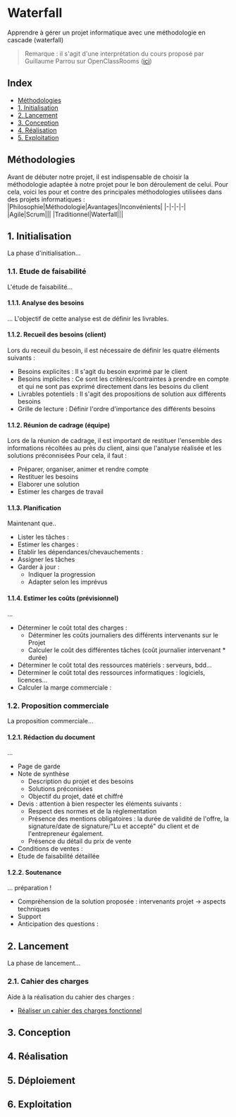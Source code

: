 # Waterfall
Apprendre à gérer un projet informatique avec une méthodologie en cascade (waterfall)

> Remarque : il s'agit d'une interprétation du cours proposé par Guillaume Parrou sur OpenClassRooms ([ici](https://openclassrooms.com/fr/courses/4296701-gerez-un-projet-digital-avec-une-methodologie-en-cascade))

## Index
* [Méthodologies]()
* [1. Initialisation]()
* [2. Lancement]()
* [3. Conception]()
* [4. Réalisation]()
* [5. Exploitation]()

## Méthodologies
Avant de débuter notre projet, il est indispensable de choisir la méthodologie adaptée à notre projet pour le bon déroulement de celui.
Pour cela, voici les pour et contre des principales méthodologies utilisées dans des projets informatiques :
|Philosophie|Méthodologie|Avantages|Inconvénients|
|-|-|-|-|
|Agile|Scrum|||
|Traditionnel|Waterfall|||

## 1. Initialisation
La phase d'initialisation...

### 1.1. Etude de faisabilité
L'étude de faisabilité...

#### 1.1.1. Analyse des besoins
...
L'objectif de cette analyse est de définir les livrables.

#### 1.1.2. Recueil des besoins (client)
Lors du receuil du besoin, il est nécessaire de définir les quatre éléments suivants :
* Besoins explicites : Il s'agit du besoin exprimé par le client
* Besoins implicites : Ce sont les critères/contraintes à prendre en compte et qui ne sont pas exprimé directement dans les besoins du client
* Livrables potentiels : Il s'agit des propositions de solution aux différents besoins
* Grille de lecture : Définir l'ordre d'importance des différents besoins

#### 1.1.2. Réunion de cadrage (équipe)
Lors de la réunion de cadrage, il est important de restituer l'ensemble des informations récoltées au près du client, ainsi que l'analyse réalisée et les solutions préconnisées
Pour cela, il faut :
* Préparer, organiser, animer et rendre compte
* Restituer les besoins
* Elaborer une solution
* Estimer les charges de travail

#### 1.1.3. Planification
Maintenant que..

* Lister les tâches :
* Estimer les charges :
* Etablir les dépendances/chevauchements :
* Assigner les tâches
* Garder à jour :
  - Indiquer la progression
  - Adapter selon les imprévus

#### 1.1.4. Estimer les coûts (prévisionnel)
...
* Déterminer le coût total des charges :
  - Déterminer les coûts journaliers des différents intervenants sur le Projet
  - Calculer le coût des différentes tâches (coût journalier intervenant * durée)
* Déterminer le coût total des ressources matériels : serveurs, bdd...
* Déterminer le coût total des ressources informatiques : logiciels, licences...
* Calculer la marge commerciale :

### 1.2. Proposition commerciale
La proposition commerciale...

#### 1.2.1. Rédaction du document
...
* Page de garde
* Note de synthèse
  - Description du projet et des besoins
  - Solutions préconisées
  - Objectif du projet, daté et chiffré
* Devis : attention à bien respecter les éléments suivants :
  - Respect des normes et de la réglementation
  - Présence des mentions obligatoires : la durée de validité de l'offre, la signature/date de signature/"Lu et accepté" du client et de l'entrepreneur également.
  - Présence du détail du prix de vente
* Conditions de ventes :
* Etude de faisabilité détaillée

#### 1.2.2. Soutenance
...
préparation !
* Compréhension de la solution proposée : intervenants projet -> aspects techniques
* Support
* Anticipation des questions :

## 2. Lancement
La phase de lancement...
### 2.1. Cahier des charges

Aide à la réalisation du cahier des charges :
* [Réaliser un cahier des charges fonctionnel](https://openclassrooms.com/fr/courses/6739646-realisez-un-cahier-des-charges-fonctionnel)

## 3. Conception
## 4. Réalisation
## 5. Déploiement
## 6. Exploitation
